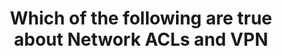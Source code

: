---
layout: answer
title: "Which of the following are true about Network ACLs and VPN"
blurb: "A network ACL is an optional security layer that compliments Security Groups. Unlike a Security Group with can only allow traffic, an ACL can also deny"
quid: 230
---